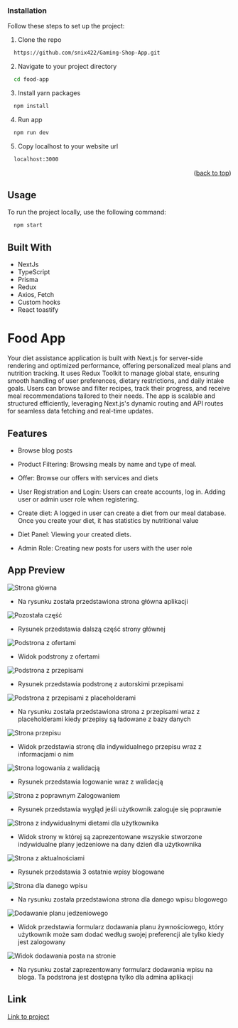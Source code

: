 ### Installation

Follow these steps to set up the project:

1. Clone the repo
```sh
  https://github.com/snix422/Gaming-Shop-App.git
```
2. Navigate to your project directory
```sh
  cd food-app
```

3. Install yarn packages
```sh
  npm install
```

4. Run app
```sh
  npm run dev
```
5. Copy localhost to your website url
```sh
  localhost:3000
```

<p align="right">(<a href="#readme-top">back to top</a>)</p>

<a name="usage"></a>
## Usage

To run the project locally, use the following command:

```sh
  npm start
```

## Built With
- NextJs
- TypeScript
- Prisma
- Redux
- Axios, Fetch
- Custom hooks
- React toastify


# Food App

Your diet assistance application is built with Next.js for server-side rendering and optimized performance, offering personalized meal plans and nutrition tracking. 
It uses Redux Toolkit to manage global state, ensuring smooth handling of user preferences, dietary restrictions, and daily intake goals. Users can browse and filter recipes, track their progress, and receive meal recommendations tailored to their needs. 
The app is scalable and structured efficiently, leveraging Next.js's dynamic routing and API routes for seamless data fetching and real-time updates.


## Features

- Browse blog posts

- Product Filtering: Browsing meals by name and type of meal.

- Offer: Browse our offers with services and diets

- User Registration and Login: Users can create accounts, log in. Adding user or admin user role when registering.

- Create diet: A logged in user can create a diet from our meal database. Once you create your diet, it has statistics by nutritional value

- Diet Panel: Viewing your created diets.

- Admin Role: Creating new posts for users with the user role

## App Preview

![Strona główna](https://i.imgur.com/GyurVps.png)

- Na rysunku została przedstawiona strona główna aplikacji

![Pozostała część](https://i.imgur.com/z88u3d6.png)

- Rysunek przedstawia dalszą część strony głównej

![Podstrona z ofertami](https://imgur.com/Z7Itn26)

- Widok podstrony z ofertami

![Podstrona z przepisami](https://i.imgur.com/oW869zN.png)

- Rysunek przedstawia podstronę z autorskimi przepisami

![Podstrona z przepisami z placeholderami](https://i.imgur.com/XEPtQCK.png)

- Na rysunku została przedstawiona strona z przepisami wraz z placeholderami kiedy przepisy są ładowane z bazy danych

![Strona przepisu](https://i.imgur.com/QkYvqe5.png)

- Widok przedstawia stronę dla indywidualnego przepisu wraz z informacjami o nim

![Strona logowania z walidacją](https://i.imgur.com/1C16wLD.png)

- Rysunek przedstawia logowanie wraz z walidacją

![Strona z poprawnym Zalogowaniem](https://i.imgur.com/kuMHv2P.png)

- Rysunek przedstawia wygląd jeśli użytkownik zaloguje się poprawnie

![Strona z indywidualnymi dietami dla użytkownika](https://i.imgur.com/kXFoTeg.png)

- Widok strony w której są zaprezentowane wszyskie stworzone indywidualne plany jedzeniowe na dany dzień dla użytkownika

![Strona z aktualnościami](https://i.imgur.com/GyurVps.png)

- Rysunek przedstawia 3 ostatnie wpisy blogowane

![Strona dla danego wpisu](https://i.imgur.com/rpUBM21.png)

- Na rysunku została przedstawiona strona dla danego wpisu blogowego

![Dodawanie planu jedzeniowego](https://i.imgur.com/JW95PGf.png)

- Widok przedstawia formularz dodawania planu żywnościowego, który użytkownik może sam dodać według swojej preferencji ale tylko kiedy jest zalogowany

![Widok dodawania posta na stronie](https://i.imgur.com/4Gi5Ddo.png)

- Na rysunku został zaprezentowany formularz dodawania wpisu na bloga. Ta podstrona jest dostępna tylko dla admina aplikacji


## Link 

   [Link to project](https://tourmaline-nougat-fb3109.netlify.app/)
